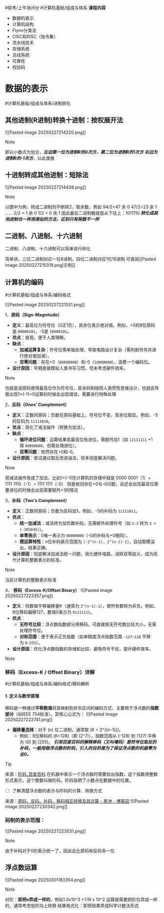 #软考/上午场/6分 #计算机基础/组成与体系
**课程内容**
- 数据的表示
- 计算机结构
- Flynn分类法
- CISC和RISC（指令集）
- 流水线技术
- 存储系统
- 总线系统
- 可靠性
- 校验码

# 数据的表示
#计算机基础/组成与体系/进制转化 

## 其他进制(R进制)转换十进制：按权展开法

![[Pasted image 20250227214220.png]]
> [!note]
> 即以小数点为划分，***左边第一位为进制R的0次方，第二位为进制R的1次方
> 右边为进制R的-1次方***，以此类推

## 十进制转成其他进制：短除法
![[Pasted image 20250227214438.png]]
> [!note]
> 以图中为例，转成二进制则不断除2，取余数，例如
> 94/2=47 余 0
> 47/2=23 余 1
> ......
> 2/2 = 1   余 0
> 1/2 = 0   余 1
> 因此最后二进制数就是从下往上：1011110
> ***转化成其他进制也一样用类似的方法，区别只有除数不一样***

## 二进制、八进制、十六进制

二进制、八进制、十六进制可以简单进行转化

简单讲，三位二进制对应一位8进制，四位二进制对应1位16进制
可查阅[[Pasted image 20250227215319.png|示例]]

## 计算机的编码
#计算机基础/组成与体系/编码格式 

![[Pasted image 20250227221531.png]]

1、**原码（Sign-Magnitude）​**

- ​**定义**：最高位为符号位（0正1负），其余位表示绝对值。例如，+5的8位原码是 `00000101`，-5是 `10000101`。
- ​**优点**：直观，便于人类理解。
- ​**缺点**：
    - ​**加减运算复杂**：符号位需单独处理，导致电路设计复杂（需判断符号并进行绝对值加减）。
    - ​**双零问题**：存在+0（`00000000`）和-0（`10000000`），浪费一个编码位。
- ​**设计原因**：早期直接模拟人类书写习惯，但未考虑硬件效率。
> [!note]
>也就是说原码使用最高位作为符号位，其余码制按照人类惯性思维设计，也就会导致出现1+(-1)=0运算的时候会出现错误，需要进行特殊处理


2、​**反码（Ones' Complement）​**

- ​**定义**：正数同原码；负数在原码基础上，符号位不变，其余位取反。例如，-5的反码为 `11111010`。
- ​**优点**：简化了减法操作（转换为加法）。
- ​**缺点**：
    - ​**循环进位问题**：运算结果若最高位有进位，需额外加1（如 `11111111` +1 得 `00000000`，但需处理进位）。
    - ​**双零问题**：依然存在+0和-0。
- ​**设计原因**：尝试通过取反改进减法，但未彻底解决问题。
> [!note]
> 把减法操作改成了加法，比如1+(-1)在计算机的存储中就是
> 0000 0001（1）+ 1111 1110（-1）= 1111 1111（-0）
> 但是依旧存在+0与-0问题，且还会出现最高位需要进位的时候会出现需要额外+1的情况
 

3、**补码（Two's Complement）​**

- ​**定义**：正数同原码；负数为反码加1。例如，-5的补码为 `11111011`。
- ​**优点**：
    - ​**统一加减法**：减法转为加负数补码，无需额外处理符号（如 `5-3` 转为 `5 + (-3的补码)`）。
    - ​**单零表示**：0唯一表示为 `00000000`（-0的补码与+0相同）。
    - ​**模运算特性**：n位补码表示范围为 `[-2^(n-1), 2^(n-1)-1]`，自动取模溢出，结果正确。
- ​**设计原因**：彻底解决加减法统一问题，简化硬件电路，消除双零歧义，成为现代计算机整数表示的标准。
> [!note]
> 当前计算机的整数表示标准


4、 ​**移码（Excess-K/Offset Binary）​**
![[Pasted image 20250227223357.png]]

- ​**定义**：将数值平移偏移量K（通常为 `2^(n-1)-1`），使所有数转为非负。例如，8位移码偏移127，数值0表示为 `01111111`。
- ​**优点**：
    - ​**无符号比较**：浮点数指数部分用移码，可直接按无符号数比较大小，无需处理符号位。
    - ​**对称范围**：便于表示正负指数（如单精度浮点指数范围 `-127~128` 平移为 `0~255`）。
- ​**设计原因**：优化浮点数指数的存储和比较，避免符号干扰，提升硬件效率。


> [!Note]
> ### 移码（Excess-K / Offset Binary）详解
> #计算机基础/组成与体系/编码格式/移码解析 
> 
> #### 1. **定义与数学原理**
> 移码是一种通过**平移数值**将其映射到非负区间的编码方式，主要用于浮点数的**指数部分**（如IEEE 754标准）。其核心公式为：
> ![[Pasted image 20250227222741.png]]
> - **偏移量选择**：对于 \(n\) 位二进制，通常取 \(K = 2^{(n-1)}\)。  
>   - 例如：8位移码的 \(K=128\)（即 \(2^7\)），指数范围从 \(-128\) 到 \(127\) 平移为 \(0\) 到 \(255\)。
>***引用百度百科的解释移码（又叫增码）是符号位取反的补码，一般用做浮点数的阶码，引入的目的是为了保证浮点数的机器零为全0。***
>> [!tip]
>> 来源：[阶码_百度百科](https://baike.baidu.com/item/%E9%98%B6%E7%A0%81/7798285)
>> 在机器中表示一个浮点数时需要给出指数，这个指数用整数形式表示，这个整数叫做阶码，阶码指明了小数点在数据中的位置。
>> - [ ] 了解清楚浮点数的表示与阶码的计算、转换方式
>
> 来源：[原码、反码、补码、移码相互转换及其运算 - 景池 - 博客园](https://www.cnblogs.com/jingchi/p/15913328.html)
>    ![[Pasted image 20250227230342.png]]


### 码制的表示范围：
![[Pasted image 20250227223031.png]]

> [!note]
> 由于补码对于0的表示统一了，因此会比原码和反码多一位

## 浮点数运算

![[Pasted image 20250301183354.png]]
> [!note]
> 对阶：**即把e弄成一样的**，例如1.0x10^3 +1.19 x 10^2 
> 运算就需要把阶位弄成一样的，通常考虑低阶向上转换
> 结果格式化：即把结果弄成科学计数法形式
> 








